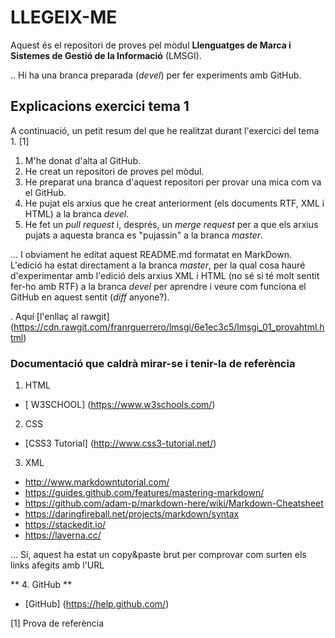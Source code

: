 # LLEGEIX-ME
Aquest és el repositori de proves pel mòdul __Llenguatges de Marca i Sistemes de Gestió de la Informació__ (LMSGI).

.. Hi ha una branca preparada (_devel_) per fer experiments amb GitHub.

## Explicacions exercici tema 1
A continuació, un petit resum del que he realitzat durant l'exercici del tema 1. [1]

1. M'he donat d'alta al GitHub.
2. He creat un repositori de proves pel mòdul.
3. He preparat una branca d'aquest repositori per provar una mica com va el GitHub.
4. He pujat els arxius que he creat anteriorment (els documents RTF, XML i HTML) a la branca _devel_.
5. He fet un _pull request_ i, després, un _merge request_ per a que els arxius pujats a aquesta branca es "pujassin" a la branca _master_.

... I obviament he editat aquest README.md formatat en MarkDown. L'edició ha estat directament a la branca _master_, per la qual cosa hauré d'experimentar amb l'edició dels arxius XML i HTML (no sé si té molt sentit fer-ho amb RTF) a la branca _devel_ per aprendre i veure com funciona el GitHub en aquest sentit (_diff_ anyone?).

. Aquí [l'enllaç al rawgit] (https://cdn.rawgit.com/franrguerrero/lmsgi/6e1ec3c5/lmsgi_01_provahtml.html)

### Documentació que caldrà mirar-se i tenir-la de referència
1. HTML
- [ W3SCHOOL] (https://www.w3schools.com/)
2. CSS
+ [CSS3 Tutorial] (http://www.css3-tutorial.net/)
3. XML
- http://www.markdowntutorial.com/
- https://guides.github.com/features/mastering-markdown/
- https://github.com/adam-p/markdown-here/wiki/Markdown-Cheatsheet
- https://daringfireball.net/projects/markdown/syntax
- https://stackedit.io/
- https://laverna.cc/

... Sí, aquest ha estat un copy&paste brut per comprovar com surten els links afegits amb l'URL

** 4. GitHub **
- [GitHub] (https://help.github.com/)


[1] Prova de referència
